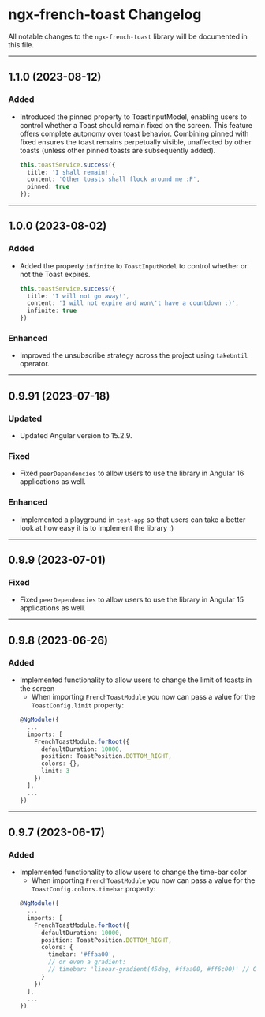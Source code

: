 # ngx-french-toast Changelog

All notable changes to the `ngx-french-toast` library will be documented in this file.

---
## **1.1.0** (2023-08-12)

### Added

- Introduced the pinned property to ToastInputModel, enabling users to control whether a Toast should remain fixed on the screen. This feature offers complete autonomy over toast behavior. Combining pinned with fixed ensures the toast remains perpetually visible, unaffected by other toasts (unless other pinned toasts are subsequently added).

  ```typescript
  this.toastService.success({
    title: 'I shall remain!',
    content: 'Other toasts shall flock around me :P',
    pinned: true
  });
  ```

---
## **1.0.0** (2023-08-02)

### Added

- Added the property `infinite` to `ToastInputModel` to control whether or not the Toast expires.

  ```typescript
  this.toastService.success({
    title: 'I will not go away!',
    content: 'I will not expire and won\'t have a countdown :)',
    infinite: true
  })
  ```

### Enhanced

- Improved the unsubscribe strategy across the project using `takeUntil` operator.
---
## **0.9.91** (2023-07-18)

### Updated

- Updated Angular version to 15.2.9.

### Fixed

- Fixed `peerDependencies` to allow users to use the library in Angular 16 applications as well.

### Enhanced
- Implemented a playground in `test-app` so that users can take a better look at how easy it is to implement the library :)
---
## **0.9.9** (2023-07-01)

### Fixed

- Fixed `peerDependencies` to allow users to use the library in Angular 15 applications as well.
---

## **0.9.8** (2023-06-26)

### Added

- Implemented functionality to allow users to change the limit of toasts in the screen
  - When importing `FrenchToastModule` you now can pass a value for the `ToastConfig.limit` property:
  ```typescript
  @NgModule({
    ...
    imports: [
      FrenchToastModule.forRoot({
        defaultDuration: 10000,
        position: ToastPosition.BOTTOM_RIGHT,
        colors: {},
        limit: 3
      })
    ],
    ...
  })
  ```
---
## **0.9.7** (2023-06-17)

### Added

- Implemented functionality to allow users to change the time-bar color
  - When importing `FrenchToastModule` you now can pass a value for the `ToastConfig.colors.timebar` property:
  ```typescript
  @NgModule({
    ...
    imports: [
      FrenchToastModule.forRoot({
        defaultDuration: 10000,
        position: ToastPosition.BOTTOM_RIGHT,
        colors: {
          timebar: '#ffaa00',
          // or even a gradient:
          // timebar: 'linear-gradient(45deg, #ffaa00, #ff6c00)' // C'est si beau!
        }
      })
    ],
    ...
  })
  ```